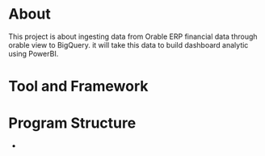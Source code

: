# About
This project is about  ingesting data from Orable ERP financial data through orable view to BigQuery. it will take this data to build 
dashboard analytic using PowerBI.

# Tool and Framework

# Program Structure
* 